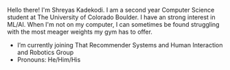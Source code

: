 Hello there! I'm Shreyas Kadekodi. I am a second year Computer Science student at The University of Colorado Boulder. I have an strong interest in ML/AI. When I'm not on my computer, I can sometimes be found struggling with the most meager weights my gym has to offer.

- I’m currently joining That Recommender Systems and Human Interaction and Robotics Group
- Pronouns: He/Him/His
<!--
**Kadekool/Kadekool** is a ✨ _special_ ✨ repository because its `README.md` (this file) appears on your GitHub profile.

Here are some ideas to get you started:


- 🌱 I’m currently learning ...
- 👯 I’m looking to collaborate on ...
- 🤔 I’m looking for help with ...
- 💬 Ask me about ...
- 📫 How to reach me: ...
- ⚡ Fun fact: ...
-->
